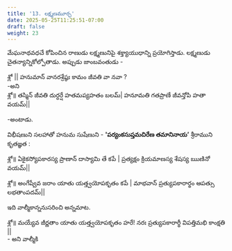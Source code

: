 ```yaml
---
title: '13. లక్ష్మణమూర్ఛ'
date: 2025-05-25T11:25:51-07:00
draft: false
weight: 23
---
```


మేఘనాథవధచే కోపించిన రాణుడు లక్ష్మణునిపై శక్త్యాయుధాన్ని ప్రయోగిస్తాడు. లక్ష్మణుడు చైతన్యాన్నికోల్పోతాడు. అప్పుడు జాంబవంతుడు -

<div class="tel_shloka">
శ్లో || హనుమాన్ వానరశ్రేష్ఠః కామం జీవతి వా నవా ? 
</div>
-అని
<div class="tel_shloka">
శ్లో॥ తస్మిన్ జీవతి దుర్ధర్షే హతమప్యహతం బలమ్|
హనూమతి గతప్రాణే జీవన్తోపి హతా వయమ్|| 
</div>

-అంటాడు. 

విభీషణుని సలహాతో హనుమ సుషేణుని - **'పర్యంకసుప్తమచిరేణ తమానినాయ’**  శ్రీరాముని కృతజ్ఞత :

<div class="tel_shloka">

శ్లో॥ ఏకైకస్యోపకారస్య ప్రాణాన్ దాస్యామి తే కపే |
ప్రత్యక్షం క్రియమాణస్య శేషస్య ఋణినో వయమ్|| 
</div>

<div class="tel_shloka">
శ్లో॥ అంగేష్వేవ జరాం యాతు యత్త్వయోపకృతం కపే | 
మాభవాన్ ప్రత్యుపకారార్థం ఆపత్సు లభతాంపదమ్|| 
</div>

ఇది వాల్మీకాన్ననుసరించి అన్నమాట.

<div class="tel_shloka">
శ్లో॥ మయ్యేవ జీర్ణతాం యాతు యత్త్వయోపకృతం హరే!
నరః ప్రత్యుపకారార్థీ విపత్తిమభి కాంక్షతి || 
</div>
- అని వాల్మీకి
